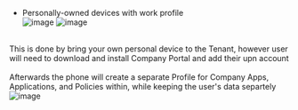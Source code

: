 * Personally-owned devices with work profile<br/>
![image](https://user-images.githubusercontent.com/44326428/178161665-06bc433e-c33e-4a0a-a586-64cb5f3db7e1.png)
![image](https://user-images.githubusercontent.com/44326428/178165819-1196bc8f-17d1-4864-a8ea-761b300502dc.png)

<br/>This is done by bring your own personal device to the Tenant, however user will need to download and install Company Portal and add their upn account<br/><br/>
Afterwards the phone will create a separate Profile for Company Apps, Applications, and Policies within, while keeping the user's data separtely<br/>
![image](https://user-images.githubusercontent.com/44326428/178162368-a80bc9af-adcb-47ed-927b-11806f20ea0c.png)
